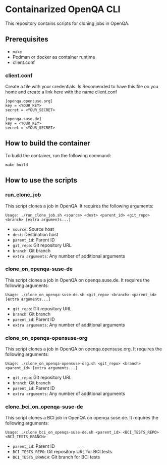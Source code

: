 # Containarized OpenQA CLI

This repository contains scripts for cloning jobs in OpenQA.

## Prerequisites

- `make`
- Podman or docker as container runtime
- client.conf

### client.conf

Create a file with your credentials.
Is Recomended to have this file on you home and create a link here with the name client.conf

```
[openqa.opensuse.org]
key = <YOUR_KEY>
secret = <YOUR_SECRET>

[openqa.suse.de]
key = <YOUR_KEY>
secret = <YOUR_SECRET>
```

## How to build the container

To build the container, run the following command:

```
make build
```

## How to use the scripts

### run_clone_job

This script clones a job in OpenQA. It requires the following arguments:

```
Usage: ./run_clone_job.sh <source> <dest> <parent_id> <git_repo> <branch> [extra arguments...]
```

- `source`: Source host
- `dest`: Destination host
- `parent_id`: Parent ID
- `git_repo`: Git repository URL
- `branch`: Git branch
- `extra arguments`: Any number of additional arguments

### clone_on_openqa-suse-de

This script clones a job in OpenQA on openqa.suse.de. It requires the following arguments:

```
Usage: ./clone_on_openqa-suse-de.sh <git_repo> <branch> <parent_id> [extra arguments...]
```

- `git_repo`: Git repository URL
- `branch`: Git branch
- `parent_id`: Parent ID
- `extra arguments`: Any number of additional arguments

### clone_on_openqa-opensuse-org

This script clones a job in OpenQA on openqa.opensuse.org. It requires the following arguments:

```
Usage: ./clone_on_openqa-opensuse-org.sh <git_repo> <branch> <parent_id> [extra arguments...]
```

- `git_repo`: Git repository URL
- `branch`: Git branch
- `parent_id`: Parent ID
- `extra arguments`: Any number of additional arguments

### clone_bci_on_openqa-suse-de

This script clones a BCI job in OpenQA on openqa.suse.de. It requires the following arguments:

```
Usage: ./clone_bci_on_openqa-suse-de.sh <parent_id> <BCI_TESTS_REPO> <BCI_TESTS_BRANCH>
```

- `parent_id`: Parent ID
- `BCI_TESTS_REPO`: Git repository URL for BCI tests
- `BCI_TESTS_BRANCH`: Git branch for BCI tests
